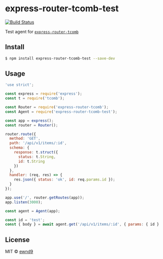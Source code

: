 # express-router-tcomb-test

[![Build Status](https://travis-ci.org/ewnd9/express-router-tcomb-test.svg?branch=master)](https://travis-ci.org/ewnd9/express-router-tcomb-test)

Test agent for [`express-router-tcomb`](https://github.com/ewnd9/express-router-tcomb)

## Install

```sh
$ npm install express-router-tcomb-test --save-dev
```

## Usage

```js
'use strict';

const express = require('express');
const t = require('tcomb');

const Router = require('express-router-tcomb');
const Agent = require('express-router-tcomb-test');

const app = express();
const router = Router();

router.route({
  method: 'GET',
  path: '/api/v1/items/:id',
  schema: {
    response: t.struct({
      status: t.String,
      id: t.String
    })
  },
  handler: (req, res) => {
    res.json({ status: 'ok', id: req.params.id });
  }
});

app.use('/', router.getRoutes(app));
app.listen(3000);

const agent = Agent(app);

const id = 'test';
const { body } = await agent.get('/api/v1/items/:id', { params: { id } });
```

## License

MIT © [ewnd9](http://ewnd9.com)
